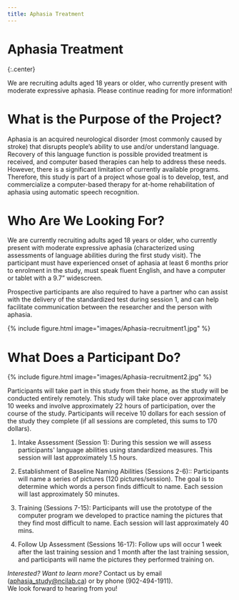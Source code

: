 ```yaml
---
title: Aphasia Treatment
---
```


# Aphasia Treatment
{:.center}

We are recruiting adults aged 18 years or older, who currently present with moderate expressive aphasia. Please continue reading for more information!

# What is the Purpose of the Project?
Aphasia is an acquired neurological disorder (most commonly caused by stroke) that disrupts people’s ability to use and/or understand language. Recovery of this language function is possible provided treatment is received, and computer based therapies can help to address these needs. However, there is a significant limitation of currently available programs. Therefore, this study is part of a project whose goal is to develop, test, and commercialize a computer-based therapy for at-home rehabilitation of aphasia using automatic speech recognition.

# Who Are We Looking For?
We are currently recruiting adults aged 18 years or older, who currently present with moderate expressive aphasia (characterized using assessments of language abilities during the first study visit). The participant must have experienced onset of aphasia at least 6 months prior to enrolment in the study, must speak fluent English, and have a computer or tablet with a 9.7” widescreen.

Prospective participants are also required to have a partner who can assist with the delivery of the standardized test during session 1, and can help facilitate communication between the researcher and the person with aphasia.

{% include figure.html image="images/Aphasia-recruitment1.jpg" %}

# What Does a Participant Do?
{% include figure.html image="images/Aphasia-recruitment2.jpg" %}

Participants will take part in this study from their home, as the study will be conducted entirely remotely. This study will take place over approximately 10 weeks and involve approximately 22 hours of participation, over the course of the study. Participants will receive 10 dollars for each session of the study they complete (if all sessions are completed, this sums to 170 dollars). 


1. Intake Assessment (Session 1): During this session we will assess participants' language abilities using standardized measures. This session will last approximately 1.5 hours.

2. Establishment of Baseline Naming Abilities (Sessions 2-6):: Participants will name a series of pictures (120 pictures/session). The goal is to determine which words a person finds difficult to name. Each session will last approximately 50 minutes.

3. Training (Sessions 7-15): Participants will use the prototype of the computer program we developed to practice naming the pictures that they find most difficult to name. Each session will last approximately 40 mins.

4. Follow Up Assessment (Sessions 16-17): Follow ups will occur 1 week after the last training session and 1 month after the last training session, and participants will name the pictures they performed training on. 


_Interested? Want to learn more?_ 
Contact us by email  (aphasia_study@ncilab.ca) or by phone (902-494-1911).  
We look forward to hearing from you!
